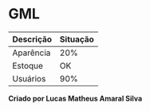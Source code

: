 <H1>GML</H1>
<Table>
  <Thead>
    <tr>
      <th>Descrição</th>
      <th>Situação</th>
     </tr>
  </thead>
  <tbody>
    <tr><td>Aparência</td><td>20%</td></tr>
    <tr><td>Estoque</td><td>OK</td></tr>
    <tr><td>Usuários</td><td>90%</td></tr>
  </tbody>

</Table>


<B>Criado por Lucas Matheus Amaral Silva</B>
